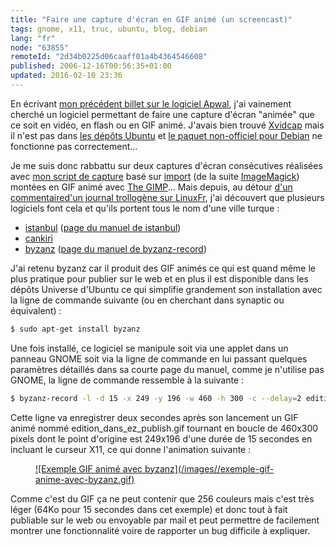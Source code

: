 ```yaml
---
title: "Faire une capture d'écran en GIF animé (un screencast)"
tags: gnome, x11, truc, ubuntu, blog, debian
lang: "fr"
node: "63855"
remoteId: "2d34b0225d06caaff01a4b4364546608"
published: 2006-12-16T00:56:35+01:00
updated: 2016-02-10 23:36
---
```

 
En écrivant [mon précédent billet sur le logiciel Apwal](/post/apwal), j'ai
vainement cherché un logiciel permettant de faire une capture d'écran
&quot;animée&quot; que ce soit en vidéo, en flash ou en GIF animé. J'avais bien
trouvé [Xvidcap](http://xvidcap.sourceforge.net/) mais il n'est pas dans [les
dépôts Ubuntu](http://doc.ubuntu-fr.org/depots) et [le paquet non-officiel pour
Debian](http://www.jarre-de-the.net/computing/debian/) ne fonctionne pas
correctement...
 
Je me suis donc rabbattu sur deux captures d'écran consécutives réalisées avec
[mon script de
capture](/post/mise-en-ligne-d-une-capture-d-ecran-plus-vite-que-son-ombre) basé
sur [import](http://pwet.fr/man/linux/commandes/import) (de la suite
[ImageMagick](http://pwet.fr/man/linux/commandes/imagemagick)) montées en GIF
animé avec [The GIMP](http://pwet.fr/man/linux/commandes/gimp_2_2)... Mais
depuis, au détour [d'un
commentaire](http://linuxfr.org/comments/784332,1.html)[d'un journal trollogène
sur LinuxFr](http://linuxfr.org/~gnumdk/23303.html), j'ai découvert que
plusieurs logiciels font cela et qu'ils portent tous le nom d'une ville turque :

* [istanbul](https://wiki.gnome.org/Projects/Istanbul) ([page du manuel de
istanbul](http://pwet.fr/man/linux/commandes/istanbul))
* [cankiri](http://www.tortall.net/mu/wiki/Cankiri)
* [byzanz](https://launchpad.net/~fossfreedom/+archive/ubuntu/byzanz) ([page du manuel de
byzanz-record](http://pwet.fr/man/linux/commandes/byzanz_record))
 
J'ai retenu byzanz car il produit des GIF animés ce qui est quand même le plus
pratique pour publier sur le web et en plus il est disponible dans les dépôts
Universe d'Ubuntu ce qui simplifie grandement son installation avec la ligne de
commande suivante (ou en cherchant dans synaptic ou équivalent) :

 ``` bash
$ sudo apt-get install byzanz
```

Une fois installé, ce logiciel se manipule soit via une applet dans un panneau
GNOME soit via la ligne de commande en lui passant quelques paramètres
détaillés dans sa courte page du manuel, comme je n'utilise pas GNOME, la ligne
de commande ressemble à la suivante&nbsp;:

 ``` bash
$ byzanz-record -l -d 15 -x 249 -y 196 -w 460 -h 300 -c --delay=2 edition_dans_ez_publish.gif
```

Cette ligne va enregistrer deux secondes après son lancement un GIF animé nommé
edition_dans_ez_publish.gif tournant en boucle de 460x300 pixels dont le point
d'origine est 249x196 d'une durée de 15 secondes en incluant le curseur X11, ce
qui donne l'animation suivante :

<figure class="object-center"><a href="/images/exemple-gif-anime-avec-byzanz.gif">![Exemple GIF animé avec byzanz](/images//exemple-gif-anime-avec-byzanz.gif)
</a></figure>

Comme c'est du GIF ça ne peut contenir que 256 couleurs mais c'est très léger
(64Ko pour 15 secondes dans cet exemple) et donc tout à fait publiable sur le
web ou envoyable par mail et peut permettre de facilement montrer une
fonctionnalité voire de rapporter un bug difficile à expliquer.
